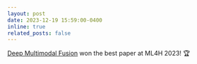 ```yaml
---
layout: post
date: 2023-12-19 15:59:00-0400
inline: true
related_posts: false
---
```


[Deep Multimodal Fusion](https://proceedings.mlr.press/v225/kocielnik23a.html) won the best paper at ML4H 2023! 🏆